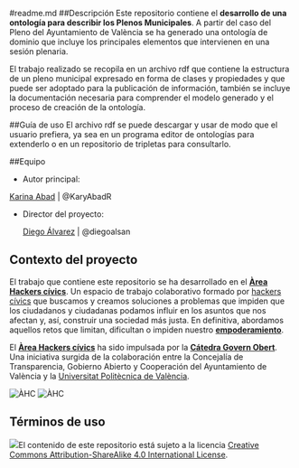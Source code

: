 #readme.md
##Descripción
Este repositorio contiene el **desarrollo de una ontología para describir los Plenos Municipales**. A partir del caso del Pleno del Ayuntamiento de València se ha generado una ontología de dominio que incluye los principales elementos que intervienen en una sesión plenaria.

El trabajo realizado se recopila en un archivo rdf que contiene la estructura de un pleno municipal expresado en forma de clases y propiedades y que puede ser adoptado para la publicación de información, también se incluye la documentación necesaria para comprender el modelo generado y el proceso de creación de la ontología.

##Guía de uso
El archivo rdf se puede descargar y usar de modo que el usuario prefiera, ya sea en un programa editor de ontologías para extenderlo o en un repositorio de tripletas para consultarlo.

##Equipo
- Autor principal:

 [Karina Abad](https://about.me/karinaabad) | @KaryAbadR

- Director del proyecto:

  [Diego Álvarez](https://about.me/diegoalsan) | @diegoalsan


## Contexto del proyecto

El trabajo que contiene este repositorio se ha desarrollado en el [**Àrea Hackers cívics**](http://civichackers.cc). Un espacio de trabajo colaborativo formado por [hackers cívics](http://civichackers.webs.upv.es/conocenos/que-es-una-hacker-civicoa/) que buscamos y creamos soluciones a problemas que impiden que los ciudadanos y ciudadanas podamos influir en los asuntos que nos afectan y, así, construir una sociedad más justa. En definitiva, abordamos aquellos retos que limitan, dificultan o impiden nuestro [**empoderamiento**](http://civichackers.webs.upv.es/conocenos/una-aproximacion-al-concepto-de-empoderamiento/).

El [**Àrea Hackers cívics**](http://civichackers.cc) ha sido impulsada por la [**Cátedra Govern Obert**](http://www.upv.es/contenidos/CATGO/info/). Una iniciativa surgida de la colaboración entre la Concejalía de Transparencia, Gobierno Abierto y Cooperación del Ayuntamiento de València y la [Universitat Politècnica de València](http://www.upv.es).

![ÀHC](http://civichackers.webs.upv.es/wp-content/uploads/2017/02/Logo_CGO_web.png) ![ÀHC](http://civichackers.webs.upv.es/wp-content/uploads/2017/02/logo_AHC_web.png)

## Términos de uso

![](https://i.creativecommons.org/l/by-sa/4.0/88x31.png)El contenido de este repositorio está sujeto a la licencia [Creative Commons Attribution-ShareAlike 4.0 International License](https://creativecommons.org/licenses/by-sa/4.0/).